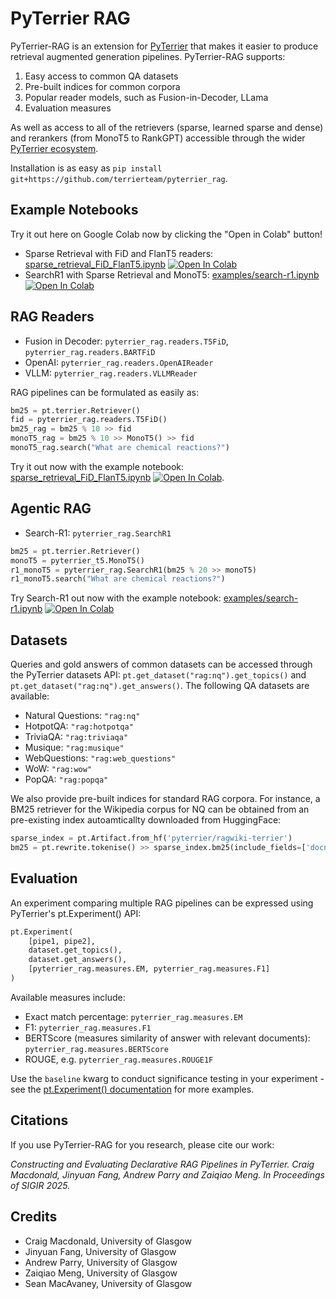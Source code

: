# PyTerrier RAG

PyTerrier-RAG is an extension for [PyTerrier](https://github.com/terrier-org/pyterrier) that makes it easier to produce retrieval augmented generation pipelines. PyTerrier-RAG supports:
1. Easy access to common QA datasets
2. Pre-built indices for common corpora
3. Popular reader models, such as Fusion-in-Decoder, LLama
4. Evaluation measures

As well as access to all of the retrievers (sparse, learned sparse and dense) and rerankers (from MonoT5 to RankGPT) accessible through the wider [PyTerrier ecosystem](https://pyterrier.readthedocs.io/en/latest/).

Installation is as easy as `pip install git+https://github.com/terrierteam/pyterrier_rag`.

## Example Notebooks
Try it out here on Google Colab now by clicking the "Open in Colab" button!
- Sparse Retrieval with FiD and FlanT5 readers: [sparse_retrieval_FiD_FlanT5.ipynb](https://github.com/terrierteam/pyterrier_rag/blob/stable/examples/nq/sparse_retrieval_FiD_FlanT5.ipynb) [![Open In Colab](https://colab.research.google.com/assets/colab-badge.svg)](https://colab.research.google.com/github/terrierteam/pyterrier_rag/blob/stable/examples/nq/sparse_retrieval_FiD_FlanT5.ipynb)
- SearchR1 with Sparse Retrieval and MonoT5: [examples/search-r1.ipynb](https://github.com/terrierteam/pyterrier_rag/blob/stable/examples/search-r1.ipyn) [![Open In Colab](https://colab.research.google.com/assets/colab-badge.svg)](https://colab.research.google.com/github/terrierteam/pyterrier_rag/blob/stable/examples/search-r1.ipyn) 

## RAG Readers

 - Fusion in Decoder: `pyterrier_rag.readers.T5FiD`, `pyterrier_rag.readers.BARTFiD`
 - OpenAI: `pyterrier_rag.readers.OpenAIReader`
 - VLLM: `pyterrier_rag.readers.VLLMReader`

RAG pipelines can be formulated as easily as:

```python
bm25 = pt.terrier.Retriever()
fid = pyterrier_rag.readers.T5FiD()
bm25_rag = bm25 % 10 >> fid 
monoT5_rag = bm25 % 10 >> MonoT5() >> fid 
monoT5_rag.search("What are chemical reactions?")
```

Try it out now with the example notebook: [sparse_retrieval_FiD_FlanT5.ipynb](https://github.com/terrierteam/pyterrier_rag/blob/stable/examples/nq/sparse_retrieval_FiD_FlanT5.ipynb) [![Open In Colab](https://colab.research.google.com/assets/colab-badge.svg)](https://colab.research.google.com/github/terrierteam/pyterrier_rag/blob/stable/examples/nq/sparse_retrieval_FiD_FlanT5.ipynb).

## Agentic RAG

 - Search-R1: `pyterrier_rag.SearchR1`

```python
bm25 = pt.terrier.Retriever()
monoT5 = pyterrier_t5.MonoT5()
r1_monoT5 = pyterrier_rag.SearchR1(bm25 % 20 >> monoT5)
r1_monoT5.search("What are chemical reactions?")
```

Try Search-R1 out now with the example notebook: [examples/search-r1.ipynb](https://github.com/terrierteam/pyterrier_rag/blob/stable/examples/search-r1.ipyn) [![Open In Colab](https://colab.research.google.com/assets/colab-badge.svg)](https://colab.research.google.com/github/terrierteam/pyterrier_rag/blob/stable/examples/search-r1.ipyn)

## Datasets

Queries and gold answers of common datasets can be accessed through the PyTerrier datasets API: `pt.get_dataset("rag:nq").get_topics()` and `pt.get_dataset("rag:nq").get_answers()`. The following QA datasets are available:

 - Natural Questions: `"rag:nq"`
 - HotpotQA: `"rag:hotpotqa"`
 - TriviaQA: `"rag:triviaqa"`
 - Musique: `"rag:musique"`
 - WebQuestions: `"rag:web_questions"`
 - WoW: `"rag:wow"`
 - PopQA: `"rag:popqa"`

We also provide pre-built indices for standard RAG corpora. For instance, a BM25 retriever for the Wikipedia corpus for NQ can be obtained from an pre-existing index autoamticallty downloaded from HuggingFace:

```python
sparse_index = pt.Artifact.from_hf('pyterrier/ragwiki-terrier')
bm25 = pt.rewrite.tokenise() >> sparse_index.bm25(include_fields=['docno', 'text', 'title']) >> pt.rewrite.reset()
```

## Evaluation

An experiment comparing multiple RAG pipelines can be expressed using PyTerrier's pt.Experiment() API:

```python
pt.Experiment(
    [pipe1, pipe2],
    dataset.get_topics(),
    dataset.get_answers(),
    [pyterrier_rag.measures.EM, pyterrier_rag.measures.F1]
)
```

Available measures include:
 - Exact match percentage: `pyterrier_rag.measures.EM`
 - F1: `pyterrier_rag.measures.F1`
 - BERTScore (measures similarity of answer with relevant documents): `pyterrier_rag.measures.BERTScore`
 - ROUGE, e.g. `pyterrier_rag.measures.ROUGE1F`

Use the `baseline` kwarg to conduct significance testing in your experiment - see the [pt.Experiment() documentation](https://pyterrier.readthedocs.io/en/latest/experiments.html) for more examples.

## Citations

If you use PyTerrier-RAG for you research, please cite our work:

_Constructing and Evaluating Declarative RAG Pipelines in PyTerrier. Craig Macdonald, Jinyuan Fang, Andrew Parry and Zaiqiao Meng. In Proceedings of SIGIR 2025._


## Credits
 - Craig Macdonald, University of Glasgow
 - Jinyuan Fang, University of Glasgow
 - Andrew Parry, University of Glasgow
 - Zaiqiao Meng, University of Glasgow
 - Sean MacAvaney, University of Glasgow
